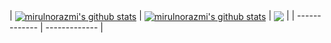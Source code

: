 <!-- ### Hi there 👋 -->

| <a href="https://github.com/mirulnorazmi"><img align="center" src="https://github-readme-stats.vercel.app/api?username=mirulnorazmi&show_icons=true&include_all_commits=true&title_color=ffffff&icon_color=bb2acf&text_color=daf7dc&bg_color=151515&hide_border=true" alt="mirulnorazmi's github stats" /></a> | <a href="https://github.com/mirulnorazmi"><img align="center" src="https://github-readme-stats.vercel.app/api?username=mirulnorazmi&show_icons=true&include_all_commits=true&title_color=ffffff&icon_color=bb2acf&text_color=daf7dc&bg_color=151515&hide_border=true" alt="mirulnorazmi's github stats" /></a> | <a href="https://github.com/mirulnorazmi"><img align="center" src="https://github-readme-stats.vercel.app/api/top-langs/?username=mirulnorazmi&layout=compact&title_color=ffffff&icon_color=bb2acf&text_color=daf7dc&bg_color=151515&hide_border=true" /></a> |
| ------------- | ------------- |
<!-- <img src="https://github-readme-stats.vercel.app/api?username=mirulnorazmi&&show_icons=true&title_color=ffffff&icon_color=bb2acf&text_color=daf7dc&bg_color=151515"/>
<img src="https://github-readme-stats.vercel.app/api/top-langs/?username=mirulnorazmi&layout=compact"/> -->
<!--
**mirulnorazmi/mirulnorazmi** is a ✨ _special_ ✨ repository because its `README.md` (this file) appears on your GitHub profile.

Here are some ideas to get you started:

- 🔭 I’m currently working on ...
- 🌱 I’m currently learning ...
- 👯 I’m looking to collaborate on ...
- 🤔 I’m looking for help with ...
- 💬 Ask me about ...
- 📫 How to reach me: ...
- 😄 Pronouns: ...
- ⚡ Fun fact: ...
-->
